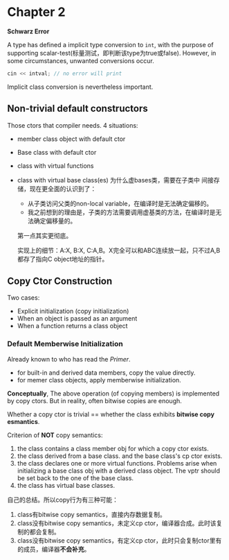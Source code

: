# Chapter 2
**Schwarz Error**

A type has defined a implicit type conversion to `int`, with the purpose of supporting scalar-test(标量测试，即判断该type为true或false). However, in some circumstances, unwanted conversions occur.
```c
cin << intval; // no error will print
```

Implicit class conversion is nevertheless important.

## Non-trivial default constructors
Those ctors that compiler needs. 4 situations:

- member class object with default ctor

- Base class with default ctor

- class with virtual functions

- class with virtual base class(es)
为什么虚bases类，需要在子类中 间接存储，现在更全面的认识到了：
  - 从子类访问父类的non-local variable，在编译时是无法确定偏移的。
  - 我之前想到的理由是，子类的方法需要调用虚基类的方法，在编译时是无法确定偏移量的。

  第一点其实更彻底。

  实现上的细节：A:X, B:X, C:A,B。X完全可以和ABC连续放一起，只不过A,B都存了指向C object地址的指针。

## Copy Ctor Construction

Two cases:
- Explicit initialization (copy initialization)
- When an object is passed as an argument
- When a function returns a class object

### Default Memberwise Initialization
Already known to who has read the *Primer*.
- for built-in and derived data members, copy the value directly.
- for memer class objects, apply memberwise initialization.

**Conceptually**, The above operation (of copying members) is implemented by copy ctors. But in reality, often bitwise copies are enough.

Whether a copy ctor  is trivial == whether the class exhibits **bitwise copy esmantics**.

Criterion of **NOT** copy semantics:

1.  the class contains a class member obj for which a copy ctor exists.
2. the class derived from a base class. and the base class's cp ctor exists.
3. the class declares one or more virtual functions.
  Problems arise when initializing a base class obj with a derived class object. The vptr should be set back to the one of the base class.
4. the class has virtual base classes.

自己的总结。所以copy行为有三种可能：
1. class有bitwise copy semantics，直接内存数据复制。
2. class没有bitwise copy semantics，未定义cp ctor，编译器合成。此时该复制的都会复制。
3. class没有bitwise copy semantics，有定义cp ctor，此时只会复制ctor里有的成员，编译器**不会补充**。

